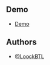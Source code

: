 
## Demo

- [Demo](https://loockbtl.github.io/Supabase/)


## Authors

- [@LoockBTL](https://github.com/LoockBTL)

